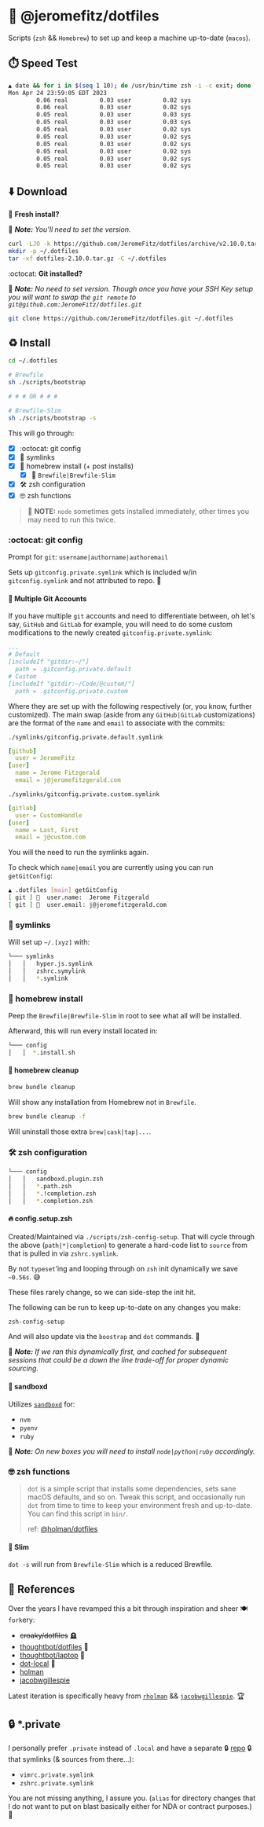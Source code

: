 # 💽️ @jeromefitz/dotfiles

Scripts (`zsh` && `Homebrew`) to set up and keep a machine up-to-date (`macos`).

## ⏱️ Speed Test

```bash
▲ date && for i in $(seq 1 10); do /usr/bin/time zsh -i -c exit; done
Mon Apr 24 23:59:05 EDT 2023
        0.06 real         0.03 user         0.02 sys
        0.06 real         0.03 user         0.02 sys
        0.05 real         0.03 user         0.03 sys
        0.05 real         0.03 user         0.03 sys
        0.05 real         0.03 user         0.02 sys
        0.05 real         0.03 user         0.02 sys
        0.05 real         0.03 user         0.02 sys
        0.05 real         0.03 user         0.02 sys
        0.05 real         0.03 user         0.02 sys
        0.05 real         0.03 user         0.02 sys
```

## ⬇️ Download

🥝️ **Fresh install?**

📝️ _**Note:** You’ll need to set the version._

```sh
curl -LJO -k https://github.com/JeromeFitz/dotfiles/archive/v2.10.0.tar.gz
mkdir -p ~/.dotfiles
tar -xf dotfiles-2.10.0.tar.gz -C ~/.dotfiles
```

:octocat: **Git installed?**

📝️ _**Note:** No need to set version. Though once you have your SSH Key setup you will want to swap the `git remote` to `git@github.com:JeromeFitz/dotfiles.git`_

```sh
git clone https://github.com/JeromeFitz/dotfiles.git ~/.dotfiles
```

## ♻️ Install

```sh
cd ~/.dotfiles

# Brewfile
sh ./scripts/bootstrap

# # # OR # # #

# Brewfile-Slim
sh ./scripts/bootstrap -s
```

This will go through:

- [x] :octocat: git config
- [x] 🔗️ symlinks
- [x] 🍺️ homebrew install (+ post installs)
  - [x] 💎️ `Brewfile|Brewfile-Slim`
- [x] 🛠️ zsh configuration
- [x] 🤓️ zsh functions

> 📝 **NOTE:** `node` sometimes gets installed immediately, other times you may need to run this twice.

### :octocat: git config

Prompt for `git`: `username|authorname|authoremail`

Sets up `gitconfig.private.symlink` which is included w/in `gitconfig.symlink` and not attributed to repo. 🙈️

#### 🚩 Multiple Git Accounts

If you have multiple `git` accounts and need to differentiate between, oh let's say, `GitHub` and `GitLab` for example, you will need to do some custom modifications to the newly created `gitconfig.private.symlink`:

```yml
...
# Default
[includeIf "gitdir:~/"]
  path = .gitconfig.private.default
# Custom
[includeIf "gitdir:~/Code/@custom/"]
  path = .gitconfig.private.custom
```

Where they are set up with the following respectively (or, you know, further customized). The main swap (aside from any `GitHub|GitLab` customizations) are the format of the `name` and `email` to associate with the commits:

`./symlinks/gitconfig.private.default.symlink`

```yml
[github]
  user = JeromeFitz
[user]
  name = Jerome Fitzgerald
  email = j@jeromefitzgerald.com

```

`./symlinks/gitconfig.private.custom.symlink`

```yml
[gitlab]
  user = CustomHandle
[user]
  name = Last, First
  email = j@custom.com
```

You will the need to run the symlinks again.

To check which `name|email` you are currently using you can run `getGitConfig`:

```bash
▲ .dotfiles [main] getGitConfig
[ git ] 📛  user.name:  Jerome Fitzgerald
[ git ] 📧  user.email: j@jeromefitzgerald.com
```

### 🔗️ symlinks

Will set up `~/.[xyz]` with:

```sh
└─── symlinks
│   │   hyper.js.symlink
│   │   zshrc.symylink
│   │   *.symlink
```

### 🍺️ homebrew install

Peep the `Brewfile|Brewfile-Slim` in root to see what all will be installed.

Afterward, this will run every install located in:

```sh
└─── config
│   │  *.install.sh
```

#### 🧹️ homebrew cleanup

```bash
brew bundle cleanup
```

Will show any installation from Homebrew not in `Brewfile`.

```bash
brew bundle cleanup -f
```

Will uninstall those extra `brew|cask|tap|...`.

### 🛠️ zsh configuration

```sh
└─── config
│   │   sandboxd.plugin.zsh
│   │   *.path.zsh
│   │   *.!completion.zsh
│   │   *.completion.zsh
```

#### 🔥️ config.setup.zsh

Created/Maintained via `./scripts/zsh-config-setup`. That will cycle through the above (`path|*|completion`) to generate a hard-code list to `source` from that is pulled in via `zshrc.symlink`.

By not `typeset`’ing and looping through on `zsh` init dynamically we save `~0.56s`. 😅️

These files rarely change, so we can side-step the init hit.

The following can be run to keep up-to-date on any changes you make:

```bash
zsh-config-setup
```

And will also update via the `boostrap` and `dot` commands. 💯️

📝️ _**Note:** If we ran this dynamically first, and cached for subsequent sessions that could be a down the line trade-off for proper dynamic sourcing._

#### 🥪️ sandboxd

Utilizes [`sandboxd`](https://github.com/benvan/sandboxd) for:

- `nvm`
- `pyenv`
- `ruby`

📝️ _**Note:** On new boxes you will need to install `node|python|ruby` accordingly._

### 🤓️ zsh functions

> `dot` is a simple script that installs some dependencies, sets sane macOS defaults, and so on. Tweak this script, and occasionally run `dot` from time to time to keep your environment fresh and up-to-date. You can find this script in `bin/`.
>
> ref: [@holman/dotfiles](https://github.com/holman/dotfiles/blob/master/bin/dot)

#### 🚈️ Slim

`dot -s` will run from `Brewfile-Slim` which is a reduced Brewfile.

## 🙇️ References

Over the years I have revamped this a bit through inspiration and sheer 🍽️ `fork`ery:

- ~~croaky/dotfiles~~ 🪦️
- [thoughtbot/dotfiles](https://github.com/thoughtbot/dotfiles) 🤖️
- [thoughtbot/laptop](https://github.com/thoughtbot/laptop) 🤖️
- [dot-local](http://robots.thoughtbot.com/manage-team-and-personal-dotfiles-together-with-rcm) 🤖️
- [holman](https://github.com/holman/dotfiles)
- [jacobwgillespie](https://github.com/jacobwgillespie/dotfiles)

Latest iteration is specifically heavy from [`rholman`](#%EF%B8%8F-references) && [`jacobwgillespie`](#%EF%B8%8F-references). 🏆️

## 🔒️ \*.private

I personally prefer `.private` instead of `.local` and have a separate 🔒️ [repo](https://github.com/JeromeFitz/dotfiles-private) 🔒️ that symlinks (& sources from there...):

- `vimrc.private.symlink`
- `zshrc.private.symlink`

You are not missing anything, I assure you. (`alias` for directory changes that I do not want to put on blast basically either for NDA or contract purposes.) 🤣️
